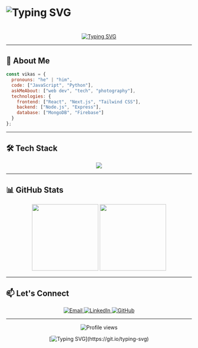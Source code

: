 # <div align="center">
#   <img src="https://readme-typing-svg.demolab.com?font=Fira+Code&weight=600&size=30&duration=3000&pause=1000&color=8A2BE2&center=true&vCenter=true&width=600&lines=Hi+👋+I'm+Vikas+Vishwakarma" alt="Typing SVG" />
# </div>

<div align="center">
  <a href="#">
    <img src="https://readme-typing-svg.demolab.com?font=Fira+Code&weight=500&size=20&duration=3500&pause=1000&color=8A2BE2&center=true&vCenter=true&width=600&lines=Full+Stack+Developer;UI%2FUX+Enthusiast;Problem+Solver" alt="Typing SVG" />
  </a>
</div>

---

## 🚀 About Me

```javascript
const vikas = {
  pronouns: "he" | "him",
  code: ["JavaScript", "Python"],
  askMeAbout: ["web dev", "tech", "photography"],
  technologies: {
    frontend: ["React", "Next.js", "Tailwind CSS"],
    backend: ["Node.js", "Express"],
    database: ["MongoDB", "Firebase"]
  }
};
```

---

## 🛠️ Tech Stack

<p align="center">
  <img src="https://skillicons.dev/icons?i=react,nextjs,js,html,css,tailwind,nodejs,express,mongodb,firebase,git,github,vscode" />
</p>

---

## 📊 GitHub Stats

<div align="center">
  <img height="180em" src="https://github-readme-stats.vercel.app/api?username=Vikas0262&show_icons=true&theme=radical" />
  <img height="180em" src="https://github-readme-streak-stats.herokuapp.com/?user=Vikas0262&theme=radical" />
</div>

---

## 📫 Let's Connect

<p align="center">
  <a href="mailto:your.email@example.com">
    <img src="https://img.shields.io/badge/Email-D14836?style=for-the-badge&logo=gmail&logoColor=white" alt="Email" />
  </a>
  <a href="https://linkedin.com/in/your-profile">
    <img src="https://img.shields.io/badge/LinkedIn-0077B5?style=for-the-badge&logo=linkedin&logoColor=white" alt="LinkedIn" />
  </a>
  <a href="https://github.com/Vikas0262">
    <img src="https://img.shields.io/badge/GitHub-100000?style=for-the-badge&logo=github&logoColor=white" alt="GitHub" />
  </a>
</p>

---

<div align="center">
  <img src="https://komarev.com/ghpvc/?username=Vikas0262&style=flat-square&color=blue" alt="Profile views"/>
  
  [![Typing SVG](https://readme-typing-svg.demolab.com?font=Fira+Code&weight=600&size=16&duration=4000&pause=1000&color=8A2BE2&center=true&vCenter=true&width=600&lines=Thanks+for+visiting!+✌️;Let's+create+something+amazing+together!)](https://git.io/typing-svg)
</div>